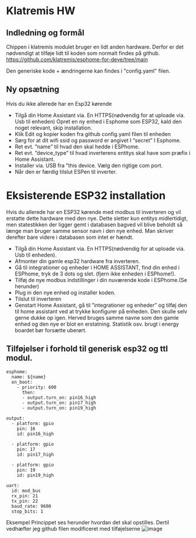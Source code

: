 # Klatremis HW
## Indledning og formål
Chippen i klatremis modulet bruger en lidt anden hardware. Derfor er det nødvendigt at tilføje lidt til koden som 
normalt findes på github. https://github.com/klatremis/esphome-for-deye/tree/main

Den generiske kode + ændringerne kan findes i "config.yaml" filen.

## Ny opsætning
 Hvis du ikke allerede har en Esp32 kørende
 
* Tilgå din Home Assistant via. En HTTPS(nødvendig for at uploade via. Usb til enheden)
Opret en ny enhed i Esphome som ESP32, kald den noget relevant, skip installation.
* Klik Edit og kopier koden fra github config.yaml filen til enheden
* Sørg for at dit wifi ssid og password er angivet I “secret” I Esphome.
* Ret evt. ”name” til hvad den skal hedde i ESPhome.
* Ret evt. ”device_type” til hvad inverterens entitys skal have som præfix i Home Assistant.
* Installer via. USB fra ”this device. Vælg den rigtige com port.
* Når den er færdig tilslut ESPen til inverter.

# Eksisterende ESP32 installation
Hvis du allerede har en ESP32 kørende med modbus til inverteren og vil erstatte dette hardware med den nye.
Dette sletter kun entitys midlertidigt, men statestikken der ligger gemt i databasen bagved vil blive beholdt så længe 
man bruger samme sensor navn i den nye enhed. Man skriver derefter bare videre i databasen som intet er hændt.
* Tilgå din Home Assistant via. En HTTPS(nødvendig for at uploade via. Usb til enheden).
* Afmonter din gamle esp32 hardware fra inverteren.
* Gå til integrationer og enheder i HOME ASSISTANT, find din enhed i ESPhome, tryk de 3 dots og slet. (fjern ikke 
enheden i ESPhome!).
* Tilføj de nye modbus indstillinger i din nuværende kode i ESPhome.(Se herunder)
* Plug in den nye enhed og installer koden.
* Tilslut til inverteren
* Genstart Home Assistant, gå til ”integrationer og enheder” og tilføj den til home assistant ved at trykke 
konfigurer på enheden. Den skulle selv gerne dukke op igen.
Herved bruges samme navne som den gamle enhed og den nye er blot en erstatning. Statistik osv. brugt i energy 
boardet bør forsætte uberørt.

## Tilføjelser i forhold til generisk esp32 og ttl modul.
```
esphome:
  name: ${name}
  on_boot: 
    - priority: 600
      then: 
      - output.turn_on: pin16_high
      - output.turn_on: pin17_high
      - output.turn_on: pin19_high

output:
  - platform: gpio
    pin: 16
    id: pin16_high
    
  - platform: gpio
    pin: 17
    id: pin17_high
    
  - platform: gpio
    pin: 19
    id: pin19_high

uart:
  id: mod_bus
  rx_pin: 21
  tx_pin: 22
  baud_rate: 9600
  stop_bits: 1
```
Eksempel 
Princippet ses herunder hvordan det skal opstilles. Dertil vedhæfter jeg github filen modificeret med tilføjelserne
![image](https://github.com/klatremis/hw/assets/22115157/2ee8a79d-8b8c-47cc-ad43-56c0512be632)

